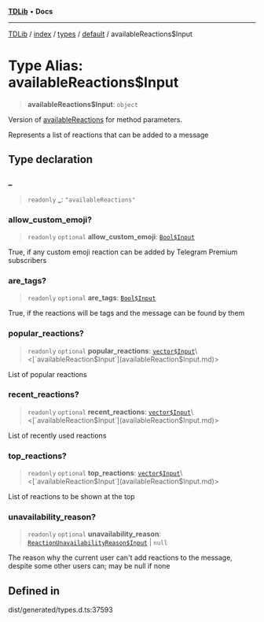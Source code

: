 [**TDLib**](../../../../../../README.md) • **Docs**

***

[TDLib](../../../../../../modules.md) / [index](../../../../../README.md) / [types](../../../README.md) / [default](../README.md) / availableReactions$Input

# Type Alias: availableReactions$Input

> **availableReactions$Input**: `object`

Version of [availableReactions](availableReactions.md) for method parameters.

Represents a list of reactions that can be added to a message

## Type declaration

### \_

> `readonly` **\_**: `"availableReactions"`

### allow\_custom\_emoji?

> `readonly` `optional` **allow\_custom\_emoji**: [`Bool$Input`](Bool$Input.md)

True, if any custom emoji reaction can be added by Telegram Premium subscribers

### are\_tags?

> `readonly` `optional` **are\_tags**: [`Bool$Input`](Bool$Input.md)

True, if the reactions will be tags and the message can be found by them

### popular\_reactions?

> `readonly` `optional` **popular\_reactions**: [`vector$Input`](vector$Input.md)\<[`availableReaction$Input`](availableReaction$Input.md)\>

List of popular reactions

### recent\_reactions?

> `readonly` `optional` **recent\_reactions**: [`vector$Input`](vector$Input.md)\<[`availableReaction$Input`](availableReaction$Input.md)\>

List of recently used reactions

### top\_reactions?

> `readonly` `optional` **top\_reactions**: [`vector$Input`](vector$Input.md)\<[`availableReaction$Input`](availableReaction$Input.md)\>

List of reactions to be shown at the top

### unavailability\_reason?

> `readonly` `optional` **unavailability\_reason**: [`ReactionUnavailabilityReason$Input`](ReactionUnavailabilityReason$Input.md) \| `null`

The reason why the current user can't add reactions to the message, despite some other users can; may be null if none

## Defined in

dist/generated/types.d.ts:37593
